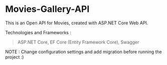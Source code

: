 # Movies-Gallery-API
This is an Open API for Movies, created with ASP.NET Core Web API.

Technologies and Frameworks :
 > ASP.NET Core,
 > EF Core (Entity Framework Core),
 > Swagger

NOTE : Change configuration settings and add migration before running the project :)
